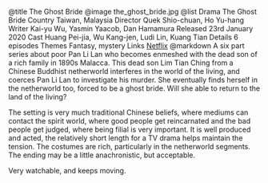 @title		The Ghost Bride
@image		the_ghost_bride.jpg
@list
Drama		The Ghost Bride
Country		Taiwan, Malaysia
Director		Quek Shio-chuan, Ho Yu-hang
Writer		 Kai-yu Wu, Yasmin Yaacob, Dan Hamamura
Released		23rd January 2020
Cast		Huang Pei-jia, Wu Kang-jen, Ludi Lin, Kuang Tian
Details		6 episodes
Themes		Fantasy, mystery
Links		[Netflix](https://www.netflix.com/title/80241234)
@markdown
A six part series about poor Pan Li Lan who becomes enmeshed
with the dead son of a rich family in 1890s Malacca. This dead son Lim Tian Ching from
a Chinese Buddhist netherworld interferes in the world of the living, and
coerces Pan Li Lan to investigate his murder. She eventually finds herself
in the netherworld too, forced to be a ghost bride. Will she able to return
to the land of the living?

The setting is very much traditional Chinese beliefs, where mediums can
contact the spirit world, where good people get reincarnated and the bad
people get judged, where being filial is very important.
It is well produced and acted, the relatively short length
for a TV drama helps maintain the tension. The costumes are rich,
particularly in the netherworld segments. The ending may be a little
anachronistic, but acceptable.

Very watchable, and keeps moving.
